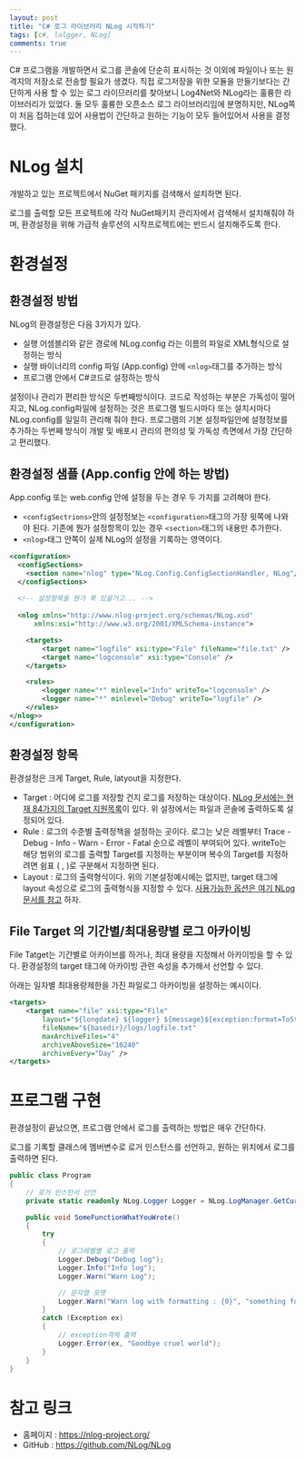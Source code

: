 ```yaml
---
layout: post
title: "C# 로그 라이브러리 NLog 시작하기"
tags: [c#, lolgger, NLog]
comments: true
---
```


C# 프로그램을 개발하면서 로그를 콘솔에 단순히 표시하는 것 이외에 파일이나 또는 원격지의 저장소로 전송할 필요가 생겼다. 직접 로그저장을 위한 모듈을 만들기보다는 간단하게 사용 할 수 있는 로그 라이므러리를 찾아보니 Log4Net와 NLog라는 훌륭한 라이브러리가 있었다. 둘 모두 훌륭한 오픈소스 로그 라이브러리임에 분명하지만, NLog쪽이 처음 접하는데 있어 사용법이 간단하고 원하는 기능이 모두 들어있어서 사용을 결정했다.


# NLog 설치

개발하고 있는 프로젝트에서 NuGet 패키지를 검색해서 설치하면 된다.

로그를 출력할 모든 프로젝트에 각각 NuGet패키지 관리자에서 검색해서 설치해줘야 하며, 환경설정을 위해 가급적 솔루션의 시작프로젝트에는 반드시 설치해주도록 한다.

# 환경설정

## 환경설정 방법

NLog의 환경설정은 다음 3가지가 있다.

* 실행 어셈블리와 같은 경로에 NLog.config 라는 이름의 파일로 XML형식으로 설정하는 방식
* 실행 바이너리의 config 파일 (App.config) 안에 ```<nlog>```태그를 추가하는 방식
* 프로그램 안에서 C#코드로 설정하는 방식

설정이나 관리가 편리한 방식은 두번째방식이다. 코드로 작성하는 부분은 가독성이 떨어지고, NLog.config파일에 설정하는 것은 프로그램 빌드시마다 또는 설치시마다 NLog.config를 일일히 관리해 줘야 한다. 프로그램의 기본 설정파일안에 설정정보를 추가하는 두번째 방식이 개발 및 배포시 관리의 편의성 및 가독성 측면에서 가장 간단하고 편리했다.

## 환경설정 샘플 (App.config 안에 하는 방법)
App.config 또는 web.config 안에 설정을 두는 경우 두 가지를 고려해야 한다.
* ```<configSectrions>```안의 설정정보는 ```<configuration>```태그의 가장 윗쪽에 나와야 된다. 기존에 뭔가 설정항목이 있는 경우 ```<section>```태그의 내용만 추가한다.
* ```<nlog>```태그 안쪽이 실제 NLog의 설정을 기록하는 영역이다.

```xml
<configuration>
  <configSections>
    <section name="nlog" type="NLog.Config.ConfigSectionHandler, NLog"/>
  </configSections>
  
  <!-- 설정항목들 뭔가 쭉 있을거고... -->
  
  <nlog xmlns="http://www.nlog-project.org/schemas/NLog.xsd"
      xmlns:xsi="http://www.w3.org/2001/XMLSchema-instance">

    <targets>
        <target name="logfile" xsi:type="File" fileName="file.txt" />
        <target name="logconsole" xsi:type="Console" />
    </targets>

    <rules>
        <logger name="*" minlevel="Info" writeTo="logconsole" />
        <logger name="*" minlevel="Debug" writeTo="logfile" />
    </rules>
</nlog>>
</configuration>
```

## 환경설정 항목

환경설정은 크게 Target, Rule, latyout을 지정한다.

* Target : 어디에 로그를 저장할 건지 로그를 저장하는 대상이다. [NLog 문서에는 현재 84가지의 Target 지원목록](https://nlog-project.org/config/?tab=targets)이 있다. 위 설정에서는 파일과 콘솔에 출력하도록 설정되어 있다.
* Rule : 로그의 수준별 출력정책을 설정하는 곳이다. 로그는 낮은 레벨부터 Trace - Debug - Info - Warn - Error - Fatal 순으로 레벨이 부여되어 있다. writeTo는 해당 범위의 로그를 출력할 Target를 지정하는 부분이며 복수의 Target를 지정하려면 쉼표 ( , )로 구분해서 지정하면 된다.
* Layout : 로그의 출력형식이다. 위의 기본설정예시에는 없지만, target 태그에 layout 속성으로 로그의 출력형식을 지정할 수 있다. [사용가능한 옵션은 여기 NLog 문서를 참고](https://nlog-project.org/config/?tab=layout-renderers) 하자.

## File Target 의 기간별/최대용량별 로그 아카이빙

File Tatget는 기간별로 아카이브를 하거나, 최대 용량을 지정해서 아카이빙을 할 수 있다. 환경설정의 target 태그에 아카이빙 관련 속성을 추가해서 선언할 수 있다.

아래는 일자별 최대용량제한을 가진 파일로그 아카이빙을 설정하는 예시이다.

```xml
<targets>
    <target name="file" xsi:type="File"
        layout="${longdate} ${logger} ${message}${exception:format=ToString}" 
        fileName="${basedir}/logs/logfile.txt" 
        maxArchiveFiles="4"
        archiveAboveSize="10240"
        archiveEvery="Day" />
</targets>
```


# 프로그램 구현

환경설정이 끝났으면, 프로그램 안에서 로그를 출력하는 방법은 매우 간단하다.


로그를 기록할 클래스에 멤버변수로 로거 인스턴스를 선언하고, 원하는 위치에서 로그를 출력하면 된다.


```csharp
public class Program
{
    // 로거 인스턴서 선언
    private static readonly NLog.Logger Logger = NLog.LogManager.GetCurrentClassLogger();

    public void SomeFunctionWhatYouWrote()
    {
        try
        {
            // 로그레벨별 로그 출력
            Logger.Debug("Debug log");
            Logger.Info("Info log");
            Logger.Warn("Warn Log");

            // 문자열 포맷
            Logger.Warn("Warn log with formatting : {0}", "something formatted text");
        }
        catch (Exception ex)
        {
            // exception객체 출력 
            Logger.Error(ex, "Goodbye cruel world");
        }
    }
} 
```

# 참고 링크

* 홈페이지 : https://nlog-project.org/
* GitHub : https://github.com/NLog/NLog